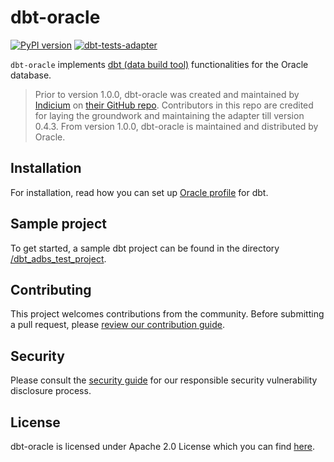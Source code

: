 # dbt-oracle

[![PyPI version](https://badge.fury.io/py/dbt-oracle.svg)](https://pypi.python.org/pypi/dbt-oracle)
[![dbt-tests-adapter](https://github.com/oracle/dbt-oracle/actions/workflows/oracle-xe-adapter-tests.yml/badge.svg)](https://github.com/oracle/dbt-oracle/actions/workflows/oracle-xe-adapter-tests.yml)

`dbt-oracle` implements [dbt (data build tool)](https://docs.getdbt.com/docs/introduction) functionalities for the Oracle database. 

> Prior to version 1.0.0, dbt-oracle was created and maintained by [Indicium](https://indicium.tech/) on [their GitHub repo](https://github.com/techindicium/dbt-oracle). Contributors in this repo are credited for laying the groundwork and maintaining the adapter till version 0.4.3.
From version 1.0.0, dbt-oracle is maintained and distributed by Oracle.


## Installation

For installation, read how you can set up [Oracle profile][1] for dbt.

## Sample project

To get started, a sample dbt project can be found in the directory [/dbt_adbs_test_project][5].

## Contributing

This project welcomes contributions from the community. Before submitting a pull request, please [review our contribution guide](./CONTRIBUTING.md).

## Security

Please consult the [security guide](./SECURITY.md) for our responsible security vulnerability disclosure process.

## License
dbt-oracle is licensed under Apache 2.0 License which you can find [here][4].

[1]: https://docs.getdbt.com/reference/warehouse-profiles/oracle-profile
[2]: https://github.com/oracle/dbt-oracle/blob/main/CONTRIBUTING.md
[3]: https://github.com/oracle/dbt-oracle/blob/main/SECURITY.md
[4]: https://github.com/oracle/dbt-oracle/blob/main/LICENSE.txt
[5]: https://github.com/oracle/dbt-oracle/tree/main/dbt_adbs_test_project
